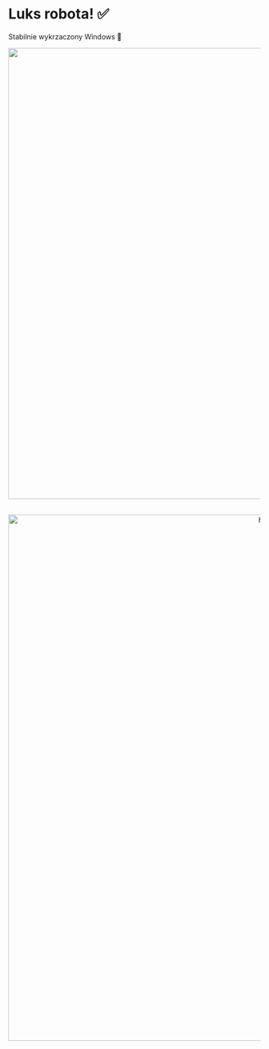 # Luks robota!  ✅

Stabilnie wykrzaczony Windows  💽
<br>

<div align="center">
  <img src="https://media.giphy.com/media/EEpUuOXLdQ5ws/giphy.gif" width="900px"/>
</div>

<br>
<p align="center">
  <img src="https://neosmart.net/wiki/wp-content/uploads/sites/5/2014/06/0x000000D1.png" width="1050" title="hover text">
</p>

